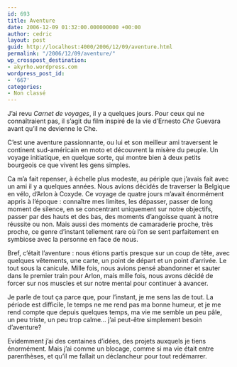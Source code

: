 ```yaml
---
id: 693
title: Aventure
date: 2006-12-09 01:32:00.000000000 +00:00
author: cedric
layout: post
guid: http://localhost:4000/2006/12/09/aventure.html
permalink: "/2006/12/09/aventure/"
wp_crosspost_destination:
- akyrho.wordpress.com
wordpress_post_id:
- '667'
categories:
- Non classé
---
```

J’ai revu _Carnet de voyages_, il y a quelques jours. Pour ceux qui ne connaîtraient pas, il s’agit du film inspiré de la vie d’Ernesto _Che_ Guevara avant qu’il ne devienne le Che.

C’est une aventure passionnante, ou lui et son meilleur ami traversent le continent sud-américain en moto et découvrent la misère du peuple. Un voyage initiatique, en quelque sorte, qui montre bien à deux petits bourgeois ce que vivent les gens simples.

Ca m’a fait repenser, à échelle plus modeste, au périple que j’avais fait avec un ami il y a quelques années. Nous avions décidés de traverser la Belgique en vélo, d’Arlon à Coxyde. Ce voyage de quatre jours m’avait énormément appris à l’époque : connaître mes limites, les dépasser, passer de long moment de silence, en se concentrant uniquement sur notre objectifs, passer par des hauts et des bas, des moments d’angoisse quant à notre réussite ou non. Mais aussi des moments de camaraderie proche, très proche, ce genre d’instant tellement rare où l’on se sent parfaitement en symbiose avec la personne en face de nous.

Bref, c’était l’aventure : nous étions partis presque sur un coup de tête, avec quelques vêtements, une carte, un point de départ et un point d’arrivée. Le tout sous la canicule. Mille fois, nous avions pensé abandonner et sauter dans le premier train pour Arlon, mais mille fois, nous avons décidé de forcer sur nos muscles et sur notre mental pour continuer à avancer.

Je parle de tout ça parce que, pour l’instant, je me sens las de tout. La période est difficile, le temps ne me rend pas ma bonne humeur, et je me rend compte que depuis quelques temps, ma vie me semble un peu pâle, un peu triste, un peu trop calme… j’ai peut-être simplement besoin d’aventure?

Evidemment j’ai des centaines d’idées, des projets auxquels je tiens énormément. Mais j’ai comme un blocage, comme si ma vie était entre parenthèses, et qu’il me fallait un déclancheur pour tout redémarrer.
